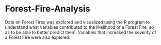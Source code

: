# Forest-Fire-Analysis
Data on Forest Fires was explored and visualized using the R program to understand what variables contributed to the likelihood of a Forest Fire, so as to be able to better predict them. Variables that increased the severity of a Forest Fire were also explored. 
